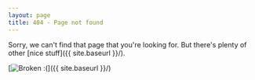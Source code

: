 ```yaml
---
layout: page
title: 404 - Page not found
---
```


Sorry, we can't find that page that you're looking for. But there's plenty of other  [nice stuff]({{ site.baseurl }}/).

[<img src="{{ site.baseurl }}/images/404.jpg" alt="Broken :(" />]({{ site.baseurl }}/)
